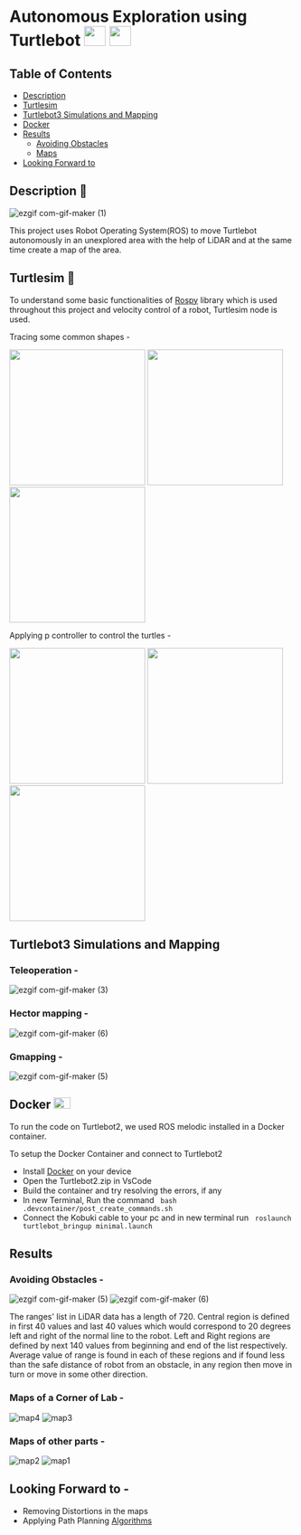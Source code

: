 



# Autonomous Exploration using Turtlebot <img src="https://user-images.githubusercontent.com/92629417/197411798-d35da8fb-9153-4104-9faa-556a2e9cdeab.gif" width="38" height="35" />  <img src="https://user-images.githubusercontent.com/92629417/197412192-87d76ad9-b654-4701-9e0f-12b7c35552b6.gif" width="38" height="35" /> 

## Table of Contents 
- [Description](https://github.com/SohamSarpotdar/Autonomous_Exploration#description-robot)
- [Turtlesim](https://github.com/SohamSarpotdar/Autonomous_Exploration#turtlesim-turtle)
- [Turtlebot3 Simulations and Mapping](https://github.com/SohamSarpotdar/Autonomous_Exploration#turtlebot3-simulations-and-mapping)
- [Docker](https://github.com/SohamSarpotdar/Autonomous_Exploration#docker-)
- [Results](https://github.com/SohamSarpotdar/Autonomous_Exploration#results)
  - [Avoiding Obstacles](https://github.com/SohamSarpotdar/Autonomous_Exploration#avoiding-obstacles--)
  - [Maps](https://github.com/SohamSarpotdar/Autonomous_Exploration#maps-of-a-corner-of-lab--)
- [Looking Forward to](https://github.com/SohamSarpotdar/Autonomous_Exploration#looking-forward-to--)

## Description :robot:
![ezgif com-gif-maker (1)](https://user-images.githubusercontent.com/92629417/197410812-79a8e4d7-0d01-465a-ab1f-d3432ba14ab7.gif)

This project uses Robot Operating System(ROS) to move Turtlebot autonomously in an unexplored area with the help of LiDAR and at the same time create a map of the area. 

## Turtlesim :turtle:

To understand some basic functionalities of [Rospy](http://wiki.ros.org/rospy) library which is used throughout this project and velocity control of a robot, Turtlesim node is used.

Tracing some common shapes - 

<img src="https://user-images.githubusercontent.com/92629417/197455894-23a603e1-9239-4745-900d-45690bd41a75.gif" width="240" height="240" /> <img src="https://user-images.githubusercontent.com/92629417/197455897-aa6f057d-232e-444d-80ae-d93939ea146e.gif" width="240" height="240" /> <img src="https://user-images.githubusercontent.com/92629417/197455902-295241d9-73ad-4eab-867c-f90efeb2f81a.gif" width="240" height="240" />

Applying p controller to control the turtles - 

<img src="https://user-images.githubusercontent.com/92629417/197455887-3a734f2d-c62f-4995-972f-692ed789c3e1.gif" width="240" height="240" /> <img src="https://user-images.githubusercontent.com/92629417/197455890-ee2e2415-a235-4bce-951c-9727fa2afd20.gif" width="240" height="240" /> <img src="https://user-images.githubusercontent.com/92629417/197455895-86bd9a2a-42df-4db1-8d2a-657670bb71f1.gif" width="240" height="240" />

## Turtlebot3 Simulations and Mapping

### Teleoperation - 

![ezgif com-gif-maker (3)](https://user-images.githubusercontent.com/92629417/197505977-3fdeaa08-2800-4817-8a8e-3d43cf1e60b4.gif)

### Hector mapping - 

![ezgif com-gif-maker (6)](https://user-images.githubusercontent.com/92629417/197514237-3412ad9a-a43d-4632-84fe-2f55bfd28662.gif)

### Gmapping -

![ezgif com-gif-maker (5)](https://user-images.githubusercontent.com/92629417/197510766-f0a685ce-dfee-46c4-8dbf-706d42d9e39b.gif)

## Docker <img src="https://user-images.githubusercontent.com/92629417/197572181-a6bd28c5-6a82-4978-990f-806e2162290a.png" width="30" height="20" />

To run the code on Turtlebot2, we used ROS melodic installed in a Docker container.

To setup the Docker Container and connect to Turtlebot2  
- Install [Docker](https://docs.docker.com/engine/install/) on your device
- Open the Turtlebot2.zip in VsCode
- Build the container and try resolving the errors, if any
- In new Terminal, Run the command ``` bash .devcontainer/post_create_commands.sh``` 
- Connect the Kobuki cable to your pc and in new terminal run ``` roslaunch turtlebot_bringup minimal.launch```

## Results
### Avoiding Obstacles - 

![ezgif com-gif-maker (5)](https://user-images.githubusercontent.com/92629417/197415431-5d706210-aaee-475d-a602-25d47e0e69dd.gif) ![ezgif com-gif-maker (6)](https://user-images.githubusercontent.com/92629417/197417790-4b180820-5ce3-470d-84f3-7ccb0ca5a69d.gif)


The ranges' list in LiDAR data has a length of 720. Central region is defined in first 40 values and last 40 values which would correspond to 20 degrees left and right of the normal line to the robot. Left and Right regions are defined by next 140 values from beginning and end of the list respectively. Average value of range is found in each of these regions and if found less than the safe distance of robot from an obstacle, in any region then move in turn or move in some other direction.

### Maps of a Corner of Lab - 
![map4](https://user-images.githubusercontent.com/92629417/197415492-eb471516-4029-4210-a3a0-73b90232bbb4.PNG) ![map3](https://user-images.githubusercontent.com/92629417/197415484-4bcf2629-d223-4d5b-bb7f-dd3a98e8d82f.PNG)


### Maps of other parts - 
![map2](https://user-images.githubusercontent.com/92629417/197415489-86161f30-7bc2-4045-9f5c-5765d663839a.PNG) ![map1](https://user-images.githubusercontent.com/92629417/197415490-6814b7ba-1bd9-4cf7-899a-8e849c4d1e0d.PNG)

## Looking Forward to -
- Removing Distortions in the maps
- Applying Path Planning [Algorithms](https://en.wikipedia.org/wiki/Motion_planning#Algorithms)

